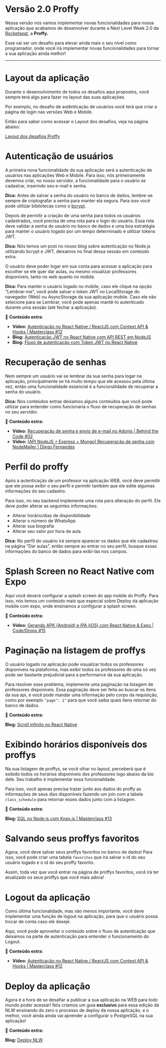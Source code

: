 # Versão 2.0 Proffy

Nessa versão nós vamos implementar novas funcionalidades para nossa aplicação que acabamos de desenvolver durante a Next Level Week 2.0 da [Rocketseat](https://rocketseat.com.br/), a **Proffy.** 

Esse vai ser um desafio para elevar ainda mais o seu nível como programador, onde você irá implementar novas funcionalidades para tornar a sua aplicação ainda melhor!

---

# Layout da aplicação

Durante o desenvolvimento de todos os desafios aqui propostos, você sempre terá algo para fazer no layout das suas aplicações. 

Por exemplo, no desafio de autênticação de usuários você terá que criar a página de login nas versões Web e Mobile. 

Então para saber como acessar o Layout dos desafios, veja na página abaixo:

[Layout dos desafios Proffy](https://www.notion.so/Layout-dos-desafios-Proffy-b65b509655194c02b3b4c9d4c74b78b4)

# Autenticação de usuários

A primeira nova funcionalidade da sua aplicação será a autenticação de usuários nas aplicações Web e Mobile. Para isso, nós primeiramente devemos criar, no nosso servidor, a funcionalidade para o usuário se cadastrar, inserindo seu e-mail e senha.

**Dica:** Antes de salvar a senha do usuário no banco de dados, lembre-se sempre de criptografar a senha para manter ela segura. Para isso você pode utilizar bibliotecas como o [bcrypt](https://www.npmjs.com/package/bcrypt).

Depois de permitir a criação de uma senha para todos os usuários cadastrados, você precisa de uma rota para o login do usuário. Essa rota deve validar a senha do usuário no banco de dados e uma boa estratégia para manter o usuário logado por um tempo determinado é utilizar tokens JWT.

**Dica:** Nós temos um post no nosso blog sobre autenticação no Node.js utilizando bcrypt e JWT, deixamos no final dessa sessão em conteúdo extra.

O usuário deve poder logar em sua conta para acessar a aplicação para escolher se ele quer dar aulas, ou mesmo visualizar professores disponíveis, tanto no web quanto no mobile.

**Dica:** Para manter o usuário logado no mobile, caso ele clique na opção "Lembrar-me", você pode salvar o token JWT no LocalStorage do navegador (Web) ou AsyncStorage da sua aplicação mobile. Caso ele não selecione para se Lembrar, você pode apenas mantê-lo autenticado durante uma sessão (até fechar a aplicação).

📖 **Conteúdo extra**:

- **Vídeo:** [Autenticação no React Native / ReactJS com Context API & Hooks | Masterclass #12](https://www.youtube.com/watch?v=KISMYYXSIX8)
- **Blog:** [Autenticação JWT no React Native com API REST em NodeJS](https://blog.rocketseat.com.br/autenticacao-react-native-nodejs/)
- **Blog:** [Fluxo de autenticação com Token JWT no React Native](https://blog.rocketseat.com.br/fluxo-de-autenticacao-com-react-native/)

# Recuperação de senhas

Nem sempre um usuário vai se lembrar da sua senha para logar na aplicação, principalmente se há muito tempo que ele acessou pela última vez, então uma funcionalidade essencial é a funcionalidade de recuperar a senha do usuário.

**Dica:** Nos conteúdos extras deixamos alguns conteúdos que você pode utilizar para entender como funcionaria o fluxo de recuperação de senhas no seu servidor.

📖 **Conteúdo extra:**

- **Vídeo:** [Recuperação de senha e envio de e-mail no Adonis | Behind the Code #02](https://www.youtube.com/watch?v=R7WTFLM1lto)
- **Vídeo:** [[API NodeJS + Express + Mongo] Recuperação de senha com NodeMailer | Diego Fernandes](https://www.youtube.com/watch?v=Zwdv9RllPqU)

# Perfil do proffy

Após a autenticação de um professor na aplicação WEB, você deve permitir que ele possa exibir o seu perfil e permitir também que ele edite algumas informações do seu cadastro. 

Para isso, no seu backend implemente uma rota para alteração do perfil. Ele deve poder alterar as seguintes informações:

- Alterar horário/dias de disponibilidade
- Alterar o número de WhatsApp
- Alterar sua biografia
- Alterar seu valor por hora de aula

**Dica:** No perfil do usuário irá sempre aparecer os dados que ele cadastrou na página "Dar aulas", então sempre ao entrar no seu perfil, busque essas informações do banco de dados para exibi-las nos campos.

# Splash Screen no React Native com Expo

Aqui você deverá configurar a splash screen do app mobile do Proffy. Para isso, nós temos um conteúdo mais que especial sobre Deploy da aplicação mobile com expo, onde ensinamos a configurar a splash screen.

📖 **Conteúdo extra:**

- **Vídeo:** [Gerando APK (Android) e IPA (iOS) com React Native & Expo | Code/Drops #15](https://www.youtube.com/watch?v=wYMvzbfBdYI)

# Paginação na listagem de proffys

O usuário logado na aplicação pode visualizar todos os professores disponíveis na plataforma, mas exibir todos os professores de uma só vez pode ser bastante prejudicial para a performance da sua aplicação.

Para resolver esse problema, implemente uma paginação na listagem de professores disponíveis. Essa paginação deve ser feita ao buscar os itens da sua api, e você pode mandar uma informação pelo corpo da requisição, como por exemplo `"page": 1"` para que você saiba quais itens retornar do banco de dados.

📖 **Conteúdo extra:**

**Blog:** [Scroll infinito no React Native](https://blog.rocketseat.com.br/scroll-infinito-no-react-native/)

# Exibindo horários disponíveis dos proffys

Na sua listagem de proffys, se você olhar no layout, perceberá que é exibido todos os horários disponíveis dos professores logo abaixo da bio dele. Seu trabalho é implementar essa funcionalidade.

Para isso, você apenas precisa trazer junto aos dados do proffy as informações de seus dias disponíveis fazendo um join com a tabela `class_schedule` para retornar esses dados junto com a listagem.

📖 **Conteúdo extra:**

**Blog:** [SQL no Node.js com Knex.js | Masterclass #13](https://www.youtube.com/watch?v=U7GjS3FuSkA)

# Salvando seus proffys favoritos

Agora, você deve salvar seus proffys favoritos no banco de dados! Para isso, você pode criar uma tabela `favorites` que irá salvar o id do seu usuário logado e o id do seu proffy favorito.

Assim, toda vez que você entrar na página de proffys favoritos, você irá ter atualizado os seus proffys que você mais adora!

# Logout da aplicação

Como última funcionalidade, mas não menos importante, você deve implementar uma função de logout na aplicação, para que o usuário possa trocar de conta caso ele deseje.

Aqui, você pode aproveitar o conteúdo sobre o fluxo de autenticação que deixamos na parte de autenticação para entender o funcionamento do Logout.

📖 **Conteúdo extra**:

- **Vídeo:** [Autenticação no React Native / ReactJS com Context API & Hooks | Masterclass #12](https://www.youtube.com/watch?v=KISMYYXSIX8)

# Deploy da aplicação

Agora é a hora de se desafiar a publicar a sua aplicação na WEB para todo mundo poder acessar! Nós criamos um guia **exclusivo** para essa edição da NLW ensinando do zero o processo de deploy da nossa aplicação, e o melhor, você ainda ainda vai aprender a configurar o PostgreSQL na sua aplicação!

📖 **Conteúdo extra:**

**Blog:** [Deploy NLW](https://www.notion.so/Deploy-NLW-56f2a980c20e41d6b1dd22a4d1348e6e)
